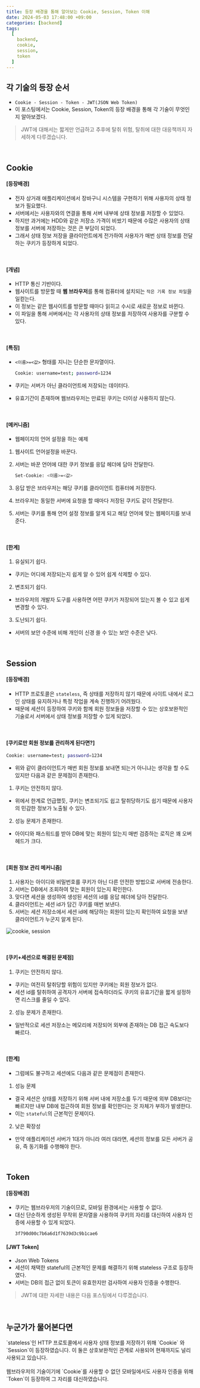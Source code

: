 ```yaml
---
title: 등장 배경을 통해 알아보는 Cookie, Session, Token 이해
date: 2024-05-03 17:48:00 +09:00
categories: [backend]
tags:
  [
    backend,
    cookie,
    session,
    token
  ]
---
```


## 각 기술의 등장 순서
- `Cookie - Session - Token - JWT(JSON Web Token)`
- 이 포스팅에서는 Cookie, Session, Token의 등장 배경을 통해 각 기술이 무엇인지 알아보겠다.

> JWT에 대해서는 짧게만 언급하고 추후에 탈취 위험, 탈취에 대한 대응책까지 자세하게 다루겠습니다.

<br>

## Cookie

#### [등장배경]
- 전자 상거래 애플리케이션에서 장바구니 시스템을 구현하기 위해 사용자의 상태 정보가 필요했다.
- 서버에서는 사용자와의 연결을 통해 서버 내부에 상태 정보를 저장할 수 있었다.
- 하지만 과거에는 HDD와 같은 저장소 가격이 비쌌기 때문에 수많은 사용자의 상태 정보를 서버에 저장하는 것은 큰 부담이 되었다.
- 그래서 상태 정보 저장을 클라이언트에게 전가하여 사용자가 매번 상태 정보를 전달하는 쿠키가 등장하게 되었다.

<br>

#### [개념]
- HTTP 통신 기반이다.
- 웹사이트를 방문할 때 **웹 브라우저**를 통해 컴퓨터에 설치되는 `작은 기록 정보 파일`을 일컫는다.
- 이 정보는 같은 웹사이트를 방문할 때마다 읽히고 수시로 새로운 정보로 바뀐다.
- 이 파일을 통해 서버에서는 각 사용자의 상태 정보를 저장하여 사용자를 구분할 수 있다.

<br>

#### [특징]
- `<이름>=<값>` 형태를 지니는 단순한 문자열이다.

    ```bash
    Cookie: username=test; password=1234
    ```
- 쿠키는 서버가 아닌 클라이언트에 저장되는 데이터다.
- 유효기간이 존재하며 웹브라우저는 만료된 쿠키는 더이상 사용하지 않는다.

<br>

#### [메커니즘]
- 웹페이지의 언어 설정을 하는 예제

1. 웹사이트 언어설정을 바꾼다.
2. 서버는 바꾼 언어에 대한 쿠키 정보를 응답 헤더에 담아 전달한다.

    ```bash
    Set-Cookie: <이름>=<값>
    ```
3. 응답 받은 브라우저는 해당 쿠키를 클라이언트 컴퓨터에 저장한다.
4. 브라우저는 동일한 서버에 요청을 할 때마다 저장된 쿠키도 같이 전달한다.
5. 서버는 쿠키를 통해 언어 설정 정보를 알게 되고 해당 언어에 맞는 웹페이지를 보내준다.

<br>

#### [한계]
1. 유실되기 쉽다.
- 쿠키는 어디에 저장되는지 쉽게 알 수 있어 쉽게 삭제할 수 있다.

2. 변조되기 쉽다.
- 브라우저의 개발자 도구를 사용하면 어떤 쿠키가 저장되어 있는지 볼 수 있고 쉽게 변경할 수 있다.

3. 도난되기 쉽다.
- 서버의 보안 수준에 비해 개인이 신경 쓸 수 있는 보안 수준은 낮다.

<br>

## Session

#### [등장배경]
- HTTP 프로토콜은 `stateless`, 즉 상태를 저장하지 않기 때문에 사이트 내에서 로그인 상태를 유지하거나 특정 작업을 계속 진행하기 어려웠다.
- 때문에 세션이 등장하여 쿠키와 함께 회원 정보들을 저장할 수 있는 상호보완적인 기술로서 서버에서 상태 정보를 저장할 수 있게 되었다.

<br>

#### [쿠키로만 회원 정보를 관리하게 된다면?]
```bash
Cookie: username=test; password=1234
```

- 위와 같이 클라이언트가 매번 회원 정보를 보내면 되는거 아니냐는 생각을 할 수도 있지만 다음과 같은 문제점이 존재한다.

1. 쿠키는 안전하지 않다.
- 위에서 한계로 언급했듯, 쿠키는 변조되기도 쉽고 탈취당하기도 쉽기 때문에 사용자의 민감한 정보가 노출될 수 있다.

2. 성능 문제가 존재한다.
- 아이디와 패스워드를 받아 DB에 맞는 회원이 있는지 매번 검증하는 로직은 꽤 오버헤드가 크다.

<br>

#### [회원 정보 관리 메커니즘]
1. 사용자는 아이디와 비밀번호를 쿠키가 아닌 다른 안전한 방법으로 서버에 전송한다.
2. 서버는 DB에서 조회하여 맞는 회원이 있는지 확인한다.
3. 맞다면 세션을 생성하여 생성된 세션의 id를 응답 헤더에 담아 전달한다.
4. 클라이언트는 세션 id가 담긴 쿠키를 매번 보낸다.
5. 서버는 세션 저장소에서 세션 id에 해당하는 회원이 있는지 확인하여 요청을 보낸 클라이언트가 누군지 알게 된다.

![cookie, session](/assets/img/24/05/03/cookie,session.png)

<br>

#### [쿠키+세션으로 해결된 문제점]
1. 쿠키는 안전하지 않다.
- 쿠키는 여전히 탈취당할 위험이 있지만 쿠키에는 회원 정보가 없다.
- 세션 id를 탈취하여 공격자가 서버에 접속하더라도 쿠키의 유효기간을 짧게 설정하면 리스크를 줄일 수 있다.

2. 성능 문제가 존재한다.
- 일반적으로 세션 저장소는 메모리에 저장되어 외부에 존재하는 DB 접근 속도보다 빠르다.

<br>

#### [한계]
- 그럼에도 불구하고 세션에도 다음과 같은 문제점이 존재한다.

1. 성능 문제
- 결국 세션은 상태를 저장하기 위해 서버 내에 저장소를 두기 때문에 외부 DB보다는 빠르지만 내부 DB에 접근하여 회원 정보를 확인한다는 것 자체가 부하가 발생한다.
- 이는 `stateful`의 근본적인 문제이다.

2. 낮은 확장성
- 만약 애플리케이션 서버가 1대가 아니라 여러 대라면, 세션의 정보를 모든 서버가 공유, 즉 동기화를 수행해야 한다.

<br>

## Token

#### [등장배경]
- 쿠키는 웹브라우저의 기술이므로, 모바일 환경에서는 사용할 수 없다.
- 대신 단순하게 생성된 무작위 문자열을 사용하여 쿠키의 자리를 대신하여 사용자 인증에 사용할 수 있게 되었다.
    ```text
    3f790d00c7b6a6d1f7639d3c9b1cae6
    ```

#### [JWT Token]
- Json Web Tokens
- 세션이 채택한 stateful의 근본적인 문제를 해결하기 위해 stateless 구조로 등장하였다.
- 서버는 DB의 접근 없이 토큰이 유효한지만 검사하여 사용자 인증을 수행한다.

> JWT에 대한 자세한 내용은 다음 포스팅에서 다루겠습니다.

<br>

## 누군가가 물어본다면
<div class="spotlight1" markdown="1">
`stateless`인 HTTP 프로토콜에서 사용자 상태 정보를 저장하기 위해 `Cookie` 와 `Session`이 등장하였습니다. 이 둘은 상호보완적인 관계로 사용되어 현재까지도 널리 사용되고 있습니다.
<br><br>
웹브라우저의 기술이기에 `Cookie`를 사용할 수 없던 모바일에서도 사용자 인증을 위해 `Token`이 등장하여 그 자리를 대신하였습니다.
</div>